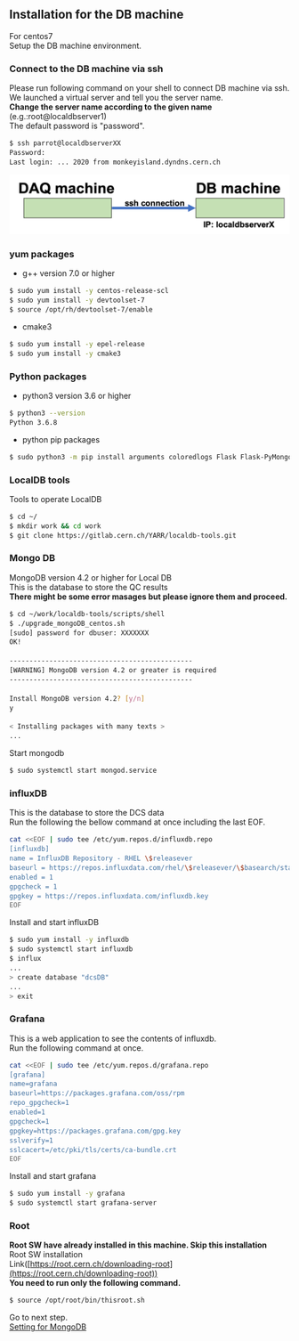 ## Installation for the DB machine
For centos7<br>
Setup the DB machine environment.

### Connect to the DB machine via ssh

Please run following command on your shell to connect DB machine via ssh.<br>
We launched a virtual server and tell you the server name.<br>
**Change the server name according to the given name** (e.g.:root@localdbserver1)<br> 
The default password is "password".

```bash
$ ssh parrot@localdbserverXX
Password: 
Last login: ... 2020 from monkeyisland.dyndns.cern.ch
```
![ssh connection](images/ssh_connection.png)

### yum packages
- g++ version 7.0 or higher<br>
```bash
$ sudo yum install -y centos-release-scl
$ sudo yum install -y devtoolset-7
$ source /opt/rh/devtoolset-7/enable
```

- cmake3

```bash
$ sudo yum install -y epel-release
$ sudo yum install -y cmake3
```
### Python packages

- python3 version 3.6 or higher

```bash
$ python3 --version
Python 3.6.8
```

- python pip packages
```bash
$ sudo python3 -m pip install arguments coloredlogs Flask Flask-PyMongo Flask-HTTPAuth Flask-Mail pdf2image Pillow prettytable pymongo python-dateutil PyYAML pytz plotly matplotlib numpy requests tzlocal itkdb influxdb pandas
```

### LocalDB tools
Tools to operate LocalDB
```bash
$ cd ~/
$ mkdir work && cd work
$ git clone https://gitlab.cern.ch/YARR/localdb-tools.git
```

### Mongo DB

MongoDB version 4.2 or higher for Local DB<br>
This is the database to store the QC results<br>
**There might be some error masages but please ignore them and proceed.**
```bash
$ cd ~/work/localdb-tools/scripts/shell
$ ./upgrade_mongoDB_centos.sh
[sudo] password for dbuser: XXXXXXX
OK!

----------------------------------------------
[WARNING] MongoDB version 4.2 or greater is required
----------------------------------------------

Install MongoDB version 4.2? [y/n]
y

< Installing packages with many texts >
...
```
Start mongodb

```bash
$ sudo systemctl start mongod.service
```
### influxDB

This is the database to store the DCS data<br>
Run the following the bellow command at once including the last EOF.
```bash
cat <<EOF | sudo tee /etc/yum.repos.d/influxdb.repo
[influxdb]
name = InfluxDB Repository - RHEL \$releasever
baseurl = https://repos.influxdata.com/rhel/\$releasever/\$basearch/stable
enabled = 1
gpgcheck = 1
gpgkey = https://repos.influxdata.com/influxdb.key
EOF
```
Install and start influxDB
```bash
$ sudo yum install -y influxdb
$ sudo systemctl start influxdb
$ influx
...
> create database "dcsDB"
...
> exit
```
### Grafana
This is a web application to see the contents of influxdb.<br>
Run the following command at once.
```bash
cat <<EOF | sudo tee /etc/yum.repos.d/grafana.repo
[grafana]
name=grafana
baseurl=https://packages.grafana.com/oss/rpm
repo_gpgcheck=1
enabled=1
gpgcheck=1
gpgkey=https://packages.grafana.com/gpg.key
sslverify=1
sslcacert=/etc/pki/tls/certs/ca-bundle.crt
EOF
```

Install and start grafana
```bash
$ sudo yum install -y grafana
$ sudo systemctl start grafana-server
```

### Root
**Root SW have already installed in this machine. Skip this installation**<br>
Root SW installation<br>
Link([https://root.cern.ch/downloading-root](https://root.cern.ch/downloading-root))<br>
**You need to run only the following command.**
```bash
$ source /opt/root/bin/thisroot.sh
```
Go to next step.<br>
[Setting for MongoDB](database_demonstration_mongodb.md)<br>

